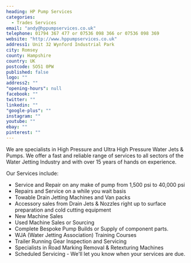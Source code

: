 ```yaml
---
heading: HP Pump Services
categories: 
  - Trades Services
email: "andy@hppumpservices.co.uk"
telephone: 01794 367 477 or 07536 098 366 or 07536 098 369
website: "http://www.hppumpservices.co.uk"
address1: Unit 32 Wynford Industrial Park
city: Romsey
county: Hampshire
country: UK
postcode: SO51 0PW
published: false
logo: ""
address2: ""
"opening-hours": null
facebook: ""
twitter: ""
linkedin: ""
"google-plus": ""
instagram: ""
youtube: ""
ebay: ""
pinterest: ""
---
```


We are specialists in High Pressure and Ultra High Pressure Water Jets & Pumps. We offer a fast and reliable range of services to all sectors of the Water Jetting Industry and with over 15 years of hands on experience.

Our Services include:

* Service and Repair on any make of pump from 1,500 psi to 40,000 psi
* Repairs and Service on a while you wait basis
* Towable Drain Jetting Machines and Van packs
* Accessory sales from Drain Jets & Nozzles right up to surface preparation and cold cutting equipment
* New Machine Sales
* Used Machine Sales or Sourcing
* Complete Bespoke Pump Builds or Supply of component parts.
* WJA (Water Jetting Association) Training Courses
* Trailer Running Gear Inspection and Servicing
* Specialists in Road Marking Removal & Retexturing Machines
* Scheduled Servicing - We'll let you know when your services are due.
